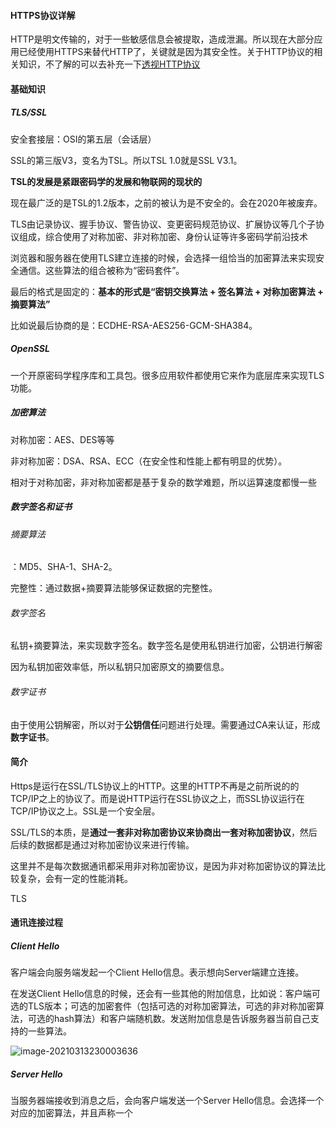#### HTTPS协议详解

HTTP是明文传输的，对于一些敏感信息会被提取，造成泄漏。所以现在大部分应用已经使用HTTPS来替代HTTP了，关键就是因为其安全性。关于HTTP协议的相关知识，不了解的可以去补充一下[透视HTTP协议](透视HTTP协议.md)

#### 基础知识

##### TLS/SSL

安全套接层：OSI的第五层（会话层）

SSL的第三版V3，变名为TSL。所以TSL 1.0就是SSL V3.1。

**TSL的发展是紧跟密码学的发展和物联网的现状的**

现在最广泛的是TSL的1.2版本，之前的被认为是不安全的。会在2020年被废弃。

TLS由记录协议、握手协议、警告协议、变更密码规范协议、扩展协议等几个子协议组成，综合使用了对称加密、非对称加密、身份认证等许多密码学前沿技术

浏览器和服务器在使用TLS建立连接的时候，会选择一组恰当的加密算法来实现安全通信。这些算法的组合被称为“密码套件”。

最后的格式是固定的：**基本的形式是“密钥交换算法 + 签名算法 + 对称加密算法 + 摘要算法”**

比如说最后协商的是：ECDHE-RSA-AES256-GCM-SHA384。

##### OpenSSL

一个开原密码学程序库和工具包。很多应用软件都使用它来作为底层库来实现TLS功能。

##### 加密算法

对称加密：AES、DES等等

非对称加密：DSA、RSA、ECC（在安全性和性能上都有明显的优势）。

相对于对称加密，非对称加密都是基于复杂的数学难题，所以运算速度都慢一些

##### 数字签名和证书

###### 摘要算法

：MD5、SHA-1、SHA-2。

完整性：通过数据+摘要算法能够保证数据的完整性。

###### 数字签名

私钥+摘要算法，来实现数字签名。数字签名是使用私钥进行加密，公钥进行解密

因为私钥加密效率低，所以私钥只加密原文的摘要信息。

###### 数字证书

由于使用公钥解密，所以对于**公钥信任**问题进行处理。需要通过CA来认证，形成**数字证书**。

#### 简介

Https是运行在SSL/TLS协议上的HTTP。这里的HTTP不再是之前所说的的TCP/IP之上的协议了。而是说HTTP运行在SSL协议之上，而SSL协议运行在TCP/IP协议之上。SSL是一个安全层。

SSL/TLS的本质，是**通过一套非对称加密协议来协商出一套对称加密协议**，然后后续的数据都是通过对称加密协议来进行传输。

这里并不是每次数据通讯都采用非对称加密协议，是因为非对称加密协议的算法比较复杂，会有一定的性能消耗。

TLS

#### 通讯连接过程

##### Client Hello

客户端会向服务端发起一个Client Hello信息。表示想向Server端建立连接。

在发送Client Hello信息的时候，还会有一些其他的附加信息，比如说：客户端可选的TLS版本；可选的加密套件（包括可选的对称加密算法，可选的非对称加密算法，可选的hash算法）和客户端随机数。发送附加信息是告诉服务器当前自己支持的一些算法。

![image-20210313230003636](http://cdn.qiniu.kailaisii.com/typora/20210313230005-522362.png)

##### Server Hello

当服务器端接收到消息之后，会向客户端发送一个Server Hello信息。会选择一个对应的加密算法，并且声称一个